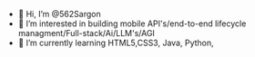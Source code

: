 - 👋 Hi, I’m @562Sargon 
- 👀 I’m interested in building mobile API's/end-to-end lifecycle managment/Full-stack/Ai/LLM's/AGI
- 🌱 I’m currently learning HTML5,CSS3, Java, Python, 

<!---
562Sargon/562Sargon is a ✨ special ✨ repository because its `README.md` (this file) appears on your GitHub profile.
You can click the Preview link to take a look at your changes.
--->
